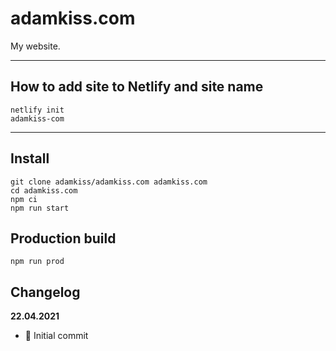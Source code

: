 # adamkiss.com

My website.

---

## How to add site to Netlify and site name

```
netlify init
adamkiss-com
```

---

## Install

```
git clone adamkiss/adamkiss.com adamkiss.com
cd adamkiss.com
npm ci
npm run start
```

## Production build

```
npm run prod
```

## Changelog

**22.04.2021**
- 🚀 Initial commit
